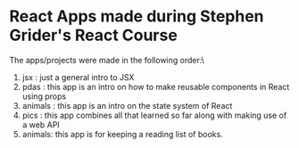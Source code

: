 # React Apps made during Stephen Grider's React Course

The apps/projects were made in the following order:\
1) jsx : just a general intro to JSX
2) pdas : this app is an intro on how to make reusable components in React using props
3) animals : this app is an intro on the state system of React
4) pics : this app combines all that learned so far along with making use of a web API
5) animals: this app is for keeping a reading list of books.